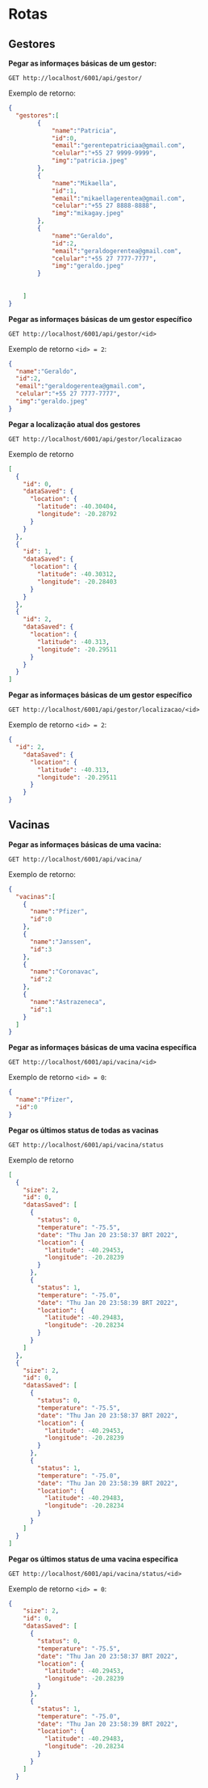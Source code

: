 # Rotas

## Gestores

**Pegar as informaçes básicas de um gestor:**

```
GET http://localhost/6001/api/gestor/
```
Exemplo de retorno:
```json
{
  "gestores":[
        {
            "name":"Patricia",
            "id":0,
            "email":"gerentepatriciaa@gmail.com",
            "celular":"+55 27 9999-9999",
            "img":"patricia.jpeg"
        },
        {
            "name":"Mikaella",
            "id":1,
            "email":"mikaellagerentea@gmail.com",
            "celular":"+55 27 8888-8888",
            "img":"mikagay.jpeg"
        },
        {
            "name":"Geraldo",
            "id":2,
            "email":"geraldogerentea@gmail.com",
            "celular":"+55 27 7777-7777",
            "img":"geraldo.jpeg"
        }
        
        
    ]
}
```

**Pegar as informaçes básicas de um gestor específico**
```
GET http://localhost/6001/api/gestor/<id>
```

Exemplo de retorno `<id> = 2`:
```json
{
  "name":"Geraldo",
  "id":2,
  "email":"geraldogerentea@gmail.com",
  "celular":"+55 27 7777-7777",
  "img":"geraldo.jpeg"
}
```


**Pegar a localização atual dos gestores**
```
GET http://localhost/6001/api/gestor/localizacao
```
Exemplo de retorno
```json
[
  {
    "id": 0,
    "dataSaved": {
      "location": {
        "latitude": -40.30404,
        "longitude": -20.28792
      }
    }
  },
  {
    "id": 1,
    "dataSaved": {
      "location": {
        "latitude": -40.30312,
        "longitude": -20.28403
      }
    }
  },
  {
    "id": 2,
    "dataSaved": {
      "location": {
        "latitude": -40.313,
        "longitude": -20.29511
      }
    }
  }
]
```

**Pegar as informaçes básicas de um gestor específico**
```
GET http://localhost/6001/api/gestor/localizacao/<id>
```

Exemplo de retorno `<id> = 2`:
```json
{
  "id": 2,
    "dataSaved": {
      "location": {
        "latitude": -40.313,
        "longitude": -20.29511
      }
    }
}
```
## Vacinas


**Pegar as informaçes básicas de uma vacina:**

```
GET http://localhost/6001/api/vacina/
```
Exemplo de retorno:
```json
{
  "vacinas":[
    {
      "name":"Pfizer",
      "id":0
    },
    {
      "name":"Janssen",
      "id":3
    },
    {
      "name":"Coronavac",
      "id":2
    },
    {
      "name":"Astrazeneca",
      "id":1
    }    
  ]
}
```

**Pegar as informaçes básicas de uma vacina específica**
```
GET http://localhost/6001/api/vacina/<id>
```

Exemplo de retorno `<id> = 0`:
```json
{
  "name":"Pfizer",
  "id":0
}
```


**Pegar os últimos status de todas as vacinas**
```
GET http://localhost/6001/api/vacina/status
```
Exemplo de retorno
```json
[
  {
    "size": 2,
    "id": 0,
    "datasSaved": [
      {
        "status": 0,
        "temperature": "-75.5",
        "date": "Thu Jan 20 23:58:37 BRT 2022",
        "location": {
          "latitude": -40.29453,
          "longitude": -20.28239
        }
      },
      {
        "status": 1,
        "temperature": "-75.0",
        "date": "Thu Jan 20 23:58:39 BRT 2022",
        "location": {
          "latitude": -40.29483,
          "longitude": -20.28234
        }
      }
    ]
  },
  {
    "size": 2,
    "id": 0,
    "datasSaved": [
      {
        "status": 0,
        "temperature": "-75.5",
        "date": "Thu Jan 20 23:58:37 BRT 2022",
        "location": {
          "latitude": -40.29453,
          "longitude": -20.28239
        }
      },
      {
        "status": 1,
        "temperature": "-75.0",
        "date": "Thu Jan 20 23:58:39 BRT 2022",
        "location": {
          "latitude": -40.29483,
          "longitude": -20.28234
        }
      }
    ]
  }
]
```

**Pegar os últimos status de uma vacina específica**
```
GET http://localhost/6001/api/vacina/status/<id>
```

Exemplo de retorno `<id> = 0`:
```json
{
    "size": 2,
    "id": 0,
    "datasSaved": [
      {
        "status": 0,
        "temperature": "-75.5",
        "date": "Thu Jan 20 23:58:37 BRT 2022",
        "location": {
          "latitude": -40.29453,
          "longitude": -20.28239
        }
      },
      {
        "status": 1,
        "temperature": "-75.0",
        "date": "Thu Jan 20 23:58:39 BRT 2022",
        "location": {
          "latitude": -40.29483,
          "longitude": -20.28234
        }
      }
    ]
  }
```
